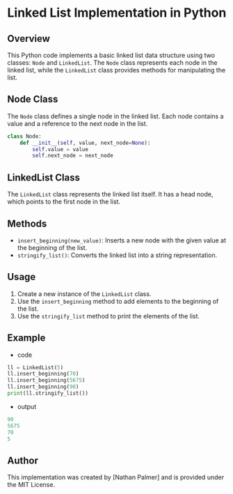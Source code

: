 # Linked List Implementation in Python

## Overview
This Python code implements a basic linked list data structure using two classes: `Node` and `LinkedList`. The `Node` class represents each node in the linked list, while the `LinkedList` class provides methods for manipulating the list.

## Node Class
The `Node` class defines a single node in the linked list. Each node contains a value and a reference to the next node in the list.
```python
class Node:
    def __init__(self, value, next_node=None):
        self.value = value
        self.next_node = next_node
```

## LinkedList Class
The `LinkedList` class represents the linked list itself. It has a head node, which points to the first node in the list.

## Methods
* `insert_beginning(new_value)`: Inserts a new node with the given value at the beginning of the list.
* `stringify_list()`: Converts the linked list into a string representation.

## Usage
1. Create a new instance of the `LinkedList` class.
2. Use the `insert_beginning` method to add elements to the beginning of the list.
3. Use the `stringify_list` method to print the elements of the list.

## Example
* code
```python
ll = LinkedList(5)
ll.insert_beginning(70)
ll.insert_beginning(5675)
ll.insert_beginning(90)
print(ll.stringify_list())
```
* output
```yaml
90
5675
70
5
```
## Author
This implementation was created by [Nathan Palmer] and is provided under the MIT License.
